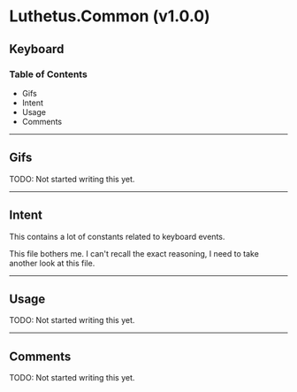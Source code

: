 # Luthetus.Common (v1.0.0)

## Keyboard

### Table of Contents
- Gifs
- Intent
- Usage
- Comments

---

## Gifs
TODO: Not started writing this yet.

---

## Intent
This contains a lot of constants related to keyboard events.

This file bothers me. I can't recall the exact reasoning, I need to take another look at this file.

---

## Usage
TODO: Not started writing this yet.

---

## Comments
TODO: Not started writing this yet.